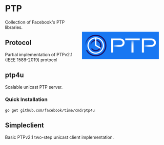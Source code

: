 # PTP

<img width="50%"
align="right"
style="display: block; margin:40px auto;"
src="https://raw.githubusercontent.com/leoleovich/images/master/PTP.png"/>

Collection of Facebook's PTP libraries.

## Protocol
Partial implementation of PTPv2.1 (IEEE 1588-2019) protocol

## ptp4u
Scalable unicast PTP server.

### Quick Installation
```console
go get github.com/facebook/time/cmd/ptp4u
```

## Simpleclient
Basic PTPv2.1 two-step unicast client implementation.
